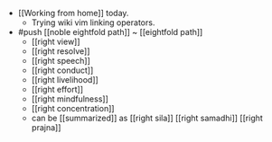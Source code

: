 - [[Working from home]] today.
  - Trying wiki vim linking operators.
- #push [[noble eightfold path]] ~ [[eightfold path]]
  - [[right view]]
  - [[right resolve]]
  - [[right speech]]
  - [[right conduct]]
  - [[right livelihood]]
  - [[right effort]]
  - [[right mindfulness]]
  - [[right concentration]]
  - can be [[summarized]] as [[right sila]] [[right samadhi]] [[right prajna]]
